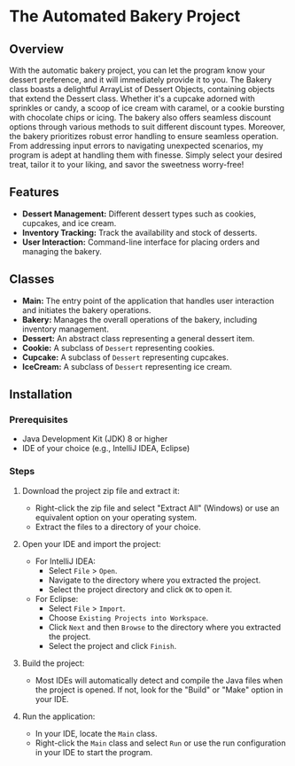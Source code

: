# The Automated Bakery Project

## Overview

With the automatic bakery project, you can let the program know your dessert preference, and it will immediately provide it to you. The Bakery class boasts a delightful ArrayList of Dessert Objects, containing objects that extend the Dessert class. Whether it's a cupcake adorned with sprinkles or candy, a scoop of ice cream with caramel, or a cookie bursting with chocolate chips or icing. The bakery also offers seamless discount options through various methods to suit different discount types. Moreover, the bakery prioritizes robust error handling to ensure seamless operation. From addressing input errors to navigating unexpected scenarios, my program is adept at handling them with finesse. Simply select your desired treat, tailor it to your liking, and savor the sweetness worry-free!

## Features

- **Dessert Management:** Different dessert types such as cookies, cupcakes, and ice cream.
- **Inventory Tracking:** Track the availability and stock of desserts.
- **User Interaction:** Command-line interface for placing orders and managing the bakery.

## Classes

- **Main:** The entry point of the application that handles user interaction and initiates the bakery operations.
- **Bakery:** Manages the overall operations of the bakery, including inventory management.
- **Dessert:** An abstract class representing a general dessert item.
- **Cookie:** A subclass of `Dessert` representing cookies.
- **Cupcake:** A subclass of `Dessert` representing cupcakes.
- **IceCream:** A subclass of `Dessert` representing ice cream.

## Installation

### Prerequisites

- Java Development Kit (JDK) 8 or higher
- IDE of your choice (e.g., IntelliJ IDEA, Eclipse)

### Steps

1. Download the project zip file and extract it:
   - Right-click the zip file and select "Extract All" (Windows) or use an equivalent option on your operating system.
   - Extract the files to a directory of your choice.

2. Open your IDE and import the project:
   - For IntelliJ IDEA:
     - Select `File` > `Open`.
     - Navigate to the directory where you extracted the project.
     - Select the project directory and click `OK` to open it.
   - For Eclipse:
     - Select `File` > `Import`.
     - Choose `Existing Projects into Workspace`.
     - Click `Next` and then `Browse` to the directory where you extracted the project.
     - Select the project and click `Finish`.

3. Build the project:
   - Most IDEs will automatically detect and compile the Java files when the project is opened. If not, look for the "Build" or "Make" option in your IDE.

4. Run the application:
   - In your IDE, locate the `Main` class.
   - Right-click the `Main` class and select `Run` or use the run configuration in your IDE to start the program.


